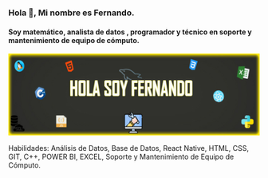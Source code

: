 ### Hola 👋, Mi nombre es Fernando.
#### Soy matemático, analista de datos , programador y técnico en soporte y mantenimiento de equipo de cómputo.
![Soy matemático, analista de datos , programador y técnico en soporte y mantenimiento de equipo de cómputo.](https://github.com/Shionfer0M/Shionfer0M/blob/General_Description/FER_BANNER.jpg)


Habilidades: Análisis de Datos, Base de Datos, React Native, HTML, CSS, GIT, C++, POWER BI, EXCEL, Soporte y Mantenimiento de Equipo de Cómputo.
